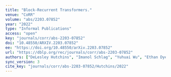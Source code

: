 ```yaml
---
title: "Block-Recurrent Transformers."
venue: "CoRR"
volume: "abs/2203.07852"
year: "2022"
type: "Informal Publications"
access: "open"
key: "journals/corr/abs-2203-07852"
doi: "10.48550/ARXIV.2203.07852"
ee: "https://doi.org/10.48550/arXiv.2203.07852"
url: "https://dblp.org/rec/journals/corr/abs-2203-07852"
authors: ["DeLesley Hutchins", "Imanol Schlag", "Yuhuai Wu", "Ethan Dyer", "Behnam Neyshabur"]
sync_version: 3
cite_key: "journals/corr/abs-2203-07852/Hutchins/2022"
---
```

